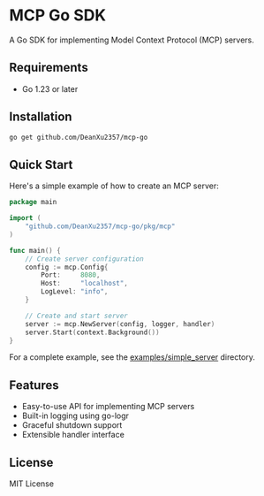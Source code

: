 # MCP Go SDK

A Go SDK for implementing Model Context Protocol (MCP) servers.

## Requirements

- Go 1.23 or later

## Installation

```bash
go get github.com/DeanXu2357/mcp-go
```

## Quick Start

Here's a simple example of how to create an MCP server:

```go
package main

import (
    "github.com/DeanXu2357/mcp-go/pkg/mcp"
)

func main() {
    // Create server configuration
    config := mcp.Config{
        Port:     8080,
        Host:     "localhost",
        LogLevel: "info",
    }

    // Create and start server
    server := mcp.NewServer(config, logger, handler)
    server.Start(context.Background())
}
```

For a complete example, see the [examples/simple_server](examples/simple_server) directory.

## Features

- Easy-to-use API for implementing MCP servers
- Built-in logging using go-logr
- Graceful shutdown support
- Extensible handler interface

## License

MIT License
